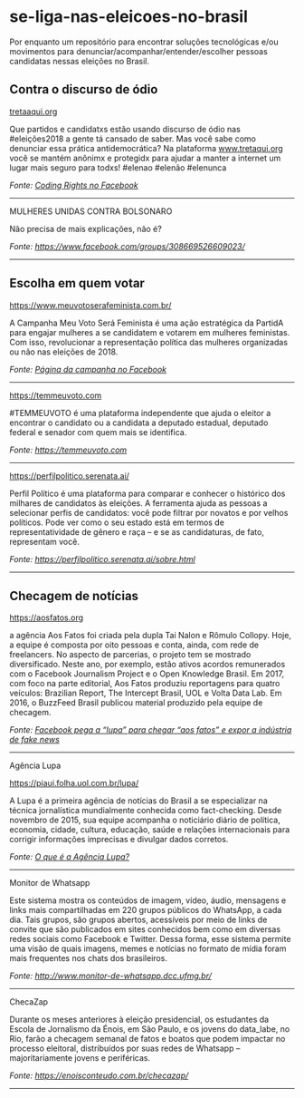 # se-liga-nas-eleicoes-no-brasil

Por enquanto um repositório para encontrar soluções tecnológicas e/ou movimentos para denunciar/acompanhar/entender/escolher pessoas candidatas nessas eleições no Brasil.

## Contra o discurso de ódio

[tretaaqui.org](https://www.tretaqui.org/)

Que partidos e candidatxs estão usando discurso de ódio nas #eleições2018 a gente tá cansado de saber. Mas você sabe como denunciar essa prática antidemocrática?
Na plataforma www.tretaqui.org você se mantém anônimx e protegidx para ajudar a manter a internet um lugar mais seguro para todxs! 
#elenao #elenão #elenunca


*Fonte: [Coding Rights no Facebook](https://www.facebook.com/codingrights/photos/pb.759072560880175.-2207520000.1538013508./1852762031511217/?type=3&theater)*

-----------------------

MULHERES UNIDAS CONTRA BOLSONARO

Não precisa de mais explicações, não é?

*Fonte: https://www.facebook.com/groups/308669526609023/*

-----------------------

## Escolha em quem votar

https://www.meuvotoserafeminista.com.br/

A Campanha Meu Voto Será Feminista é uma ação estratégica da PartidA para engajar mulheres a se
candidatem e votarem em mulheres feministas. Com isso, revolucionar a representação política das mulheres organizadas ou não nas eleições de 2018.

*Fonte: [Página da campanha no Facebook](https://www.facebook.com/pg/meuvotoserafeminista/about/?ref=page_internal)*

-----------------------

https://temmeuvoto.com

#TEMMEUVOTO é uma plataforma independente que ajuda o eleitor a encontrar o candidato ou a candidata a deputado estadual, deputado federal e senador com quem mais se identifica.

*Fonte: https://temmeuvoto.com*

-----------------------

https://perfilpolitico.serenata.ai/

Perfil Político é uma plataforma para comparar e conhecer o histórico dos milhares de candidatos às eleições. A ferramenta ajuda as pessoas a selecionar perfis de candidatos: você pode filtrar por novatos e por velhos políticos. Pode ver como o seu estado está em termos de representatividade de gênero e raça – e se as candidaturas, de fato, representam você.

*Fonte: https://perfilpolitico.serenata.ai/sobre.html*

------------------------

## Checagem de notícias

https://aosfatos.org

 a agência Aos Fatos foi criada pela dupla Tai Nalon e Rômulo Collopy. Hoje, a equipe é composta por oito pessoas e conta, ainda, com rede de freelancers. No aspecto de parcerias, o projeto tem se mostrado diversificado. Neste ano, por exemplo, estão ativos acordos remunerados com o Facebook Journalism Project e o Open Knowledge Brasil. Em 2017, com foco na parte editorial, Aos Fatos produziu reportagens para quatro veículos: Brazilian Report, The Intercept Brasil, UOL e Volta Data Lab. Em 2016, o BuzzFeed Brasil publicou material produzido pela equipe de checagem.
 
*Fonte: [Facebook pega a “lupa” para chegar “aos fatos” e expor a indústria de fake news](https://portal.comunique-se.com.br/facebook-pega-a-lupa-para-chegar-aos-fatos-e-expor-a-industria-de-fake-news/)*

------------------------

Agência Lupa

https://piaui.folha.uol.com.br/lupa/

A Lupa é a primeira agência de notícias do Brasil a se especializar na técnica jornalística mundialmente conhecida como fact-checking. Desde novembro de 2015, sua equipe acompanha o noticiário diário de política, economia, cidade, cultura, educação, saúde e relações internacionais para corrigir informações imprecisas e divulgar dados corretos.

*Fonte: [O que é a Agência Lupa?](https://piaui.folha.uol.com.br/lupa/2015/10/15/como-selecionamos-as-frases-que-serao-checadas/)*

--------------------------
Monitor de Whatsapp

Este sistema mostra os conteúdos de imagem, vídeo, áudio, mensagens e links mais compartilhadas em 220 grupos públicos do WhatsApp, a cada dia. Tais grupos, são grupos abertos, acessíveis por meio de links de convite que são publicados em sites conhecidos bem como em diversas redes sociais como Facebook e Twitter. Dessa forma, esse sistema permite uma visão de quais imagens, memes e notícias no formato de mídia foram mais frequentes nos chats dos brasileiros.

*Fonte: http://www.monitor-de-whatsapp.dcc.ufmg.br/*

--------------------------
ChecaZap

Durante os meses anteriores à eleição presidencial, os estudantes da Escola de Jornalismo da Énois, em São Paulo, e os jovens do data_labe, no Rio, farão a checagem semanal de fatos e boatos que podem impactar no processo eleitoral, distribuídos por suas redes de Whatsapp – majoritariamente jovens e periféricas.

*Fonte: https://enoisconteudo.com.br/checazap/*

--------------------------
